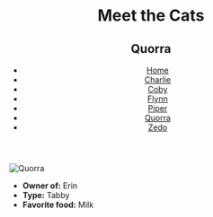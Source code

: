 <!DOCTYPE html>
<html lang="en">
  <head>
    <meta charset="UTF-8" />
    <title>Meet the Cats | Quorra</title>
  </head>

  <body>
    <header>
      <h1>Meet the Cats</h1>
      <h2>Quorra</h2>

<nav>
        <ul>
          <li><a href="">Home</a></li>
          <li><a href="">Charlie</a></li>
          <li><a href="">Coby</a></li>
          <li><a href="">Flynn</a></li>
          <li><a href="">Piper</a></li>
          <li><a href="">Quorra</a></li>
          <li><a href="">Zedo</a></li>
        </ul>
      </nav>
    </header>

<main>

<img src="" alt="Quorra" />

 <ul>
        <li><strong>Owner of:</strong> Erin</li>
        <li><strong>Type:</strong> Tabby</li>
        <li><strong>Favorite food:</strong> Milk</li>
      </ul>

</main>
</body>
</html>
